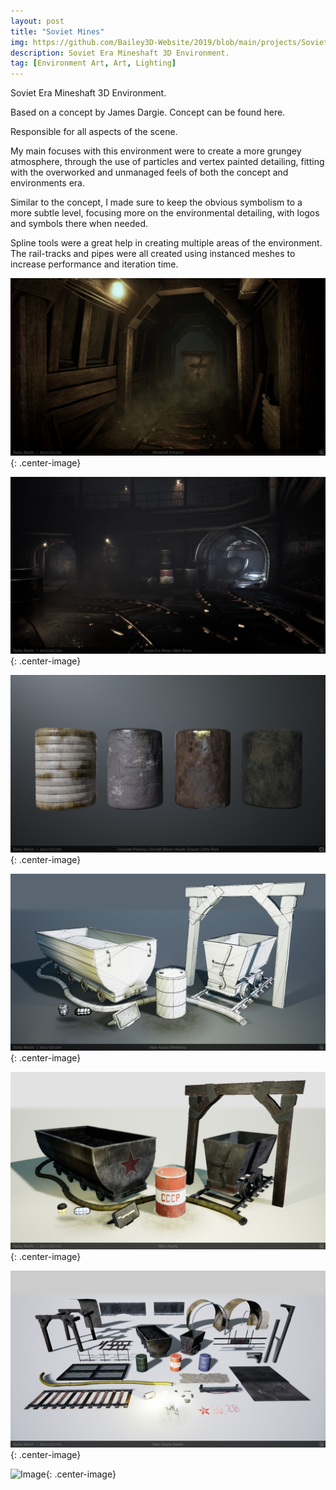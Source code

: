 ```yaml
---
layout: post
title: "Soviet Mines"
img: https://github.com/Bailey3D-Website/2019/blob/main/projects/Soviet%20Mines/thumb.png?raw=true
description: Soviet Era Mineshaft 3D Environment.
tag: [Environment Art, Art, Lighting]
---
```

Soviet Era Mineshaft 3D Environment.

Based on a concept by James Dargie. Concept can be found here.

Responsible for all aspects of the scene.

My main focuses with this environment were to create a more grungey atmosphere, through the use of particles and vertex painted detailing, fitting with the overworked and unmanaged feels of both the concept and environments era.

Similar to the concept, I made sure to keep the obvious symbolism to a more subtle level, focusing more on the environmental detailing, with logos and symbols there when needed.

Spline tools were a great help in creating multiple areas of the environment. The rail-tracks and pipes were all created using instanced meshes to increase performance and iteration time.


![Image](https://github.com/Bailey3D-Website/2019/blob/main/projects/Soviet%20Mines/bailey-bob-martin-render-scene-mines.jpg?raw=true){: .center-image}

![Image](https://github.com/Bailey3D-Website/2019/blob/main/projects/Soviet%20Mines/bailey-bob-martin-render-scene-mainroom.jpg?raw=true){: .center-image}

![Image](https://github.com/Bailey3D-Website/2019/blob/main/projects/Soviet%20Mines/bailey-bob-martin-render-materials.jpg?raw=true){: .center-image}

![Image](https://github.com/Bailey3D-Website/2019/blob/main/projects/Soviet%20Mines/bailey-bob-martin-render-main-wireframe.jpg?raw=true){: .center-image}

![Image](https://github.com/Bailey3D-Website/2019/blob/main/projects/Soviet%20Mines/bailey-bob-martin-render-main-lit.jpg?raw=true){: .center-image}

![Image](https://github.com/Bailey3D-Website/2019/blob/main/projects/Soviet%20Mines/bailey-bob-martin-render-main-assets.jpg?raw=true){: .center-image}

![Image](https://github.com/Bailey3D-Website/2019/blob/main/projects/Soviet%20Mines/bailey-bob-martin-fhhgfhfghfhg.gif?raw=true){: .center-image}